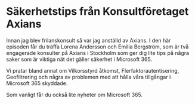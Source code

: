 # Säkerhetstips från Konsultföretaget Axians

Innan jag blev frilanskonsult så var jag anställd av Axians. I den här episoden får du träffa Lorena Andersson och Emilia Bergström, som är två engagerade konsulter på Axians i Stockholm som ger dig lite tips på några saker som är viktiga nät det gäller säkerhet i Microsoft 365.

Vi pratar bland annat om Vilkorsstyrd åtkomst, Flerfaktorautentisering, Geofiltrering och några av problemen med att hålla våra tillgångar i Microsoft 365 skyddade.

Som vanligt får du också lite nyheter om Microsoft 365.
